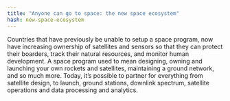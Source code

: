 ```yaml
---
title: "Anyone can go to space: the new space ecosystem"
hash: new-space-ecosystem
---
```

Countries that have previously be unable to setup a space program, now have increasing ownership of satellites and sensors so that they can protect their boarders, track their natural resources, and monitor human development. A space program used to mean designing, owning and launching your own rockets and satellites, maintaining a ground network, and  so much more. Today, it’s possible to partner for everything from satellite design, to launch, ground stations, downlink spectrum, satellite operations and data processing and analytics.
